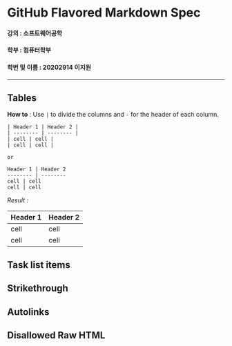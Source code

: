 # GitHub Flavored Markdown Spec

#### 강의 : 소프트웨어공학
#### 학부 : 컴퓨터학부
#### 학번 및 이름 : 20202914 이지원

---

## Tables
**How to** : Use `|` to divide the columns and `-` for the header of each column.

    | Header 1 | Header 2 |
    | -------- | -------- |
    | cell | cell |
    | cell | cell |
    
    or
    
    Header 1 | Header 2
    -------- | --------
    cell | cell
    cell | cell

*Result :*

 Header 1 | Header 2 
 -------- | -------- 
 cell | cell 
 cell | cell 


## Task list items

## Strikethrough

## Autolinks

## Disallowed Raw HTML

